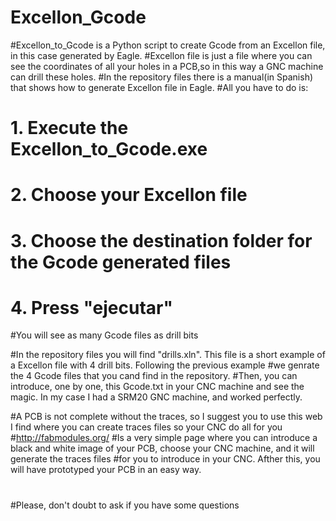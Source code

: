 # Excellon_Gcode
#Excellon_to_Gcode is a Python script to create Gcode from an Excellon file, in this case generated by Eagle.
#Excellon file is just a file where you can see the coordinates of all your holes in a PCB,so in this way a GNC machine can drill these holes.
#In the repository files there is a manual(in Spanish) that shows how to generate Excellon file in Eagle.
#All you have to do is:
#   1. Execute the Excellon_to_Gcode.exe
#   2. Choose your Excellon file
#   3. Choose the destination folder for the Gcode generated files
#   4. Press "ejecutar"
#You will see as many Gcode files as drill bits

#In the repository files you will find "drills.xln". This file is a short example of a Excellon file with 4 drill bits. Following the previous example
#we genrate the 4 Gcode files that you cand find in the repository.
#Then, you can introduce, one by one, this Gcode.txt in your CNC machine and see the magic. In my case I had a SRM20 GNC machine, and worked perfectly.

#A PCB is not complete without the traces, so I suggest you to use this web I find where you can create traces files so your CNC do all for you
#http://fabmodules.org/
#Is a very simple page where you can introduce a black and white image of your PCB, choose your CNC machine, and it will generate the traces files
#for you to introduce in your CNC. Afther this, you will have prototyped your PCB in an easy way. 
#
#
#Please, don't doubt to ask if you have some questions

